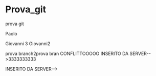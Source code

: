 # Prova_git
prova git


Paolo

Giovanni 3
Giovanni2


prova branch2prova bran CONFLITTOOOOO INSERITO DA SERVER-->3333333333


INSERITO DA SERVER-->




